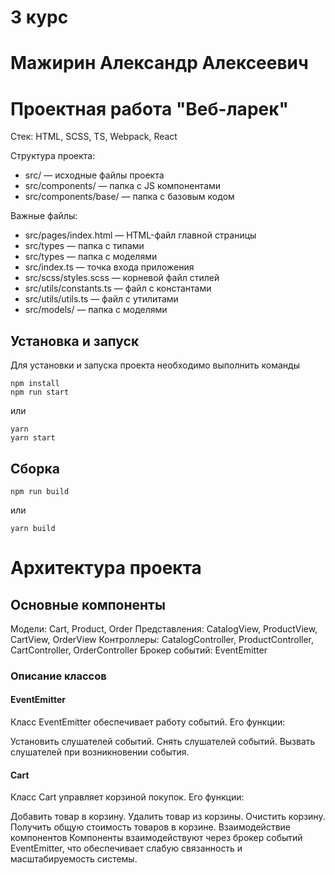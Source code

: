 # 3 курс

# Мажирин Александр Алексеевич

# Проектная работа "Веб-ларек"

Стек: HTML, SCSS, TS, Webpack, React

Структура проекта:

- src/ — исходные файлы проекта
- src/components/ — папка с JS компонентами
- src/components/base/ — папка с базовым кодом

Важные файлы:

- src/pages/index.html — HTML-файл главной страницы
- src/types — папка с типами
- src/types — папка с моделями
- src/index.ts — точка входа приложения
- src/scss/styles.scss — корневой файл стилей
- src/utils/constants.ts — файл с константами
- src/utils/utils.ts — файл с утилитами
- src/models/ — папка с моделями

## Установка и запуск

Для установки и запуска проекта необходимо выполнить команды

```
npm install
npm run start
```

или

```
yarn
yarn start
```

## Сборка

```
npm run build
```

или

```
yarn build
```

# Архитектура проекта

## Основные компоненты
Модели: Cart, Product, Order
Представления: CatalogView, ProductView, CartView, OrderView
Контроллеры: CatalogController, ProductController, CartController, OrderController
Брокер событий: EventEmitter

### Описание классов

#### EventEmitter
Класс EventEmitter обеспечивает работу событий. Его функции:

Установить слушателей событий.
Снять слушателей событий.
Вызвать слушателей при возникновении события.

#### Cart
Класс Cart управляет корзиной покупок. Его функции:

Добавить товар в корзину.
Удалить товар из корзины.
Очистить корзину.
Получить общую стоимость товаров в корзине.
Взаимодействие компонентов
Компоненты взаимодействуют через брокер событий EventEmitter, что обеспечивает слабую связанность и масштабируемость системы.
